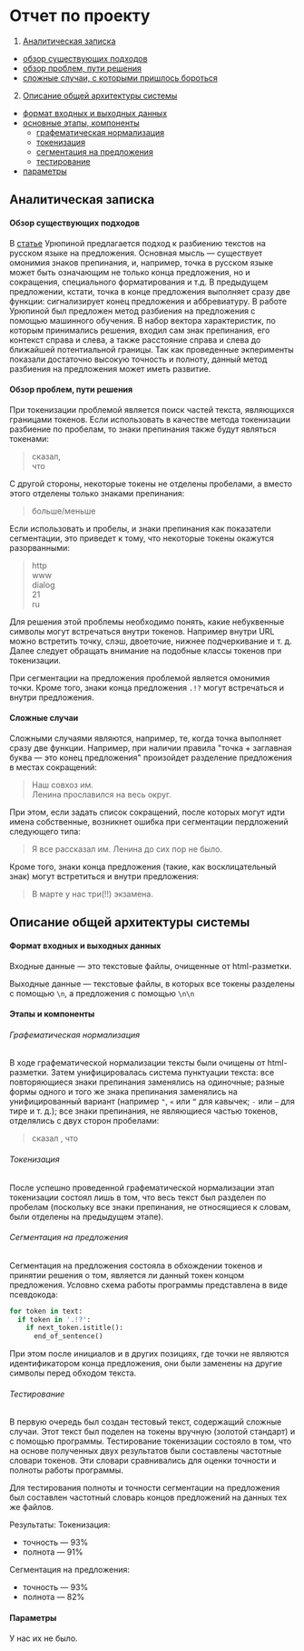 # Отчет по проекту

1. [Аналитическая записка](https://github.com/gree-gorey/sentence_splitter/blob/master/report.md#Аналитическая-записка)
  * [обзор существующих подходов](https://github.com/gree-gorey/sentence_splitter/blob/master/report.md#Обзор-существующих-подходов)
  * [обзор проблем, пути решения](https://github.com/gree-gorey/sentence_splitter/blob/master/report.md#Обзор-проблем-пути-решения)
  * [сложные случаи, с которыми пришлось бороться](https://github.com/gree-gorey/sentence_splitter/blob/master/report.md#Сложные-случаи)
2. [Описание общей архитектуры системы](https://github.com/gree-gorey/sentence_splitter/blob/master/report.md#Описание-общей-архитектуры-системы)
  * [формат входных и выходных данных](https://github.com/gree-gorey/sentence_splitter/blob/master/report.md#Формат-входных-и-выходных-данных)
  * [основные этапы, компоненты](https://github.com/gree-gorey/sentence_splitter/blob/master/report.md#Этапы-и-компоненты)
    * [графематическая нормализация](https://github.com/gree-gorey/sentence_splitter/blob/master/report.md#Графематическая-нормализация)
    * [токенизация](https://github.com/gree-gorey/sentence_splitter/blob/master/report.md#Токенизация)
    * [сегментация на предложения](https://github.com/gree-gorey/sentence_splitter/blob/master/report.md#Сегментация-на-предложения)
    * [тестирование](https://github.com/gree-gorey/sentence_splitter/blob/master/report.md#Тестирование)
  * [параметры](https://github.com/gree-gorey/sentence_splitter/blob/master/report.md#Параметры)

## Аналитическая записка

#### Обзор существующих подходов

В [статье](http://www.dialog-21.ru/digests/dialog2008/materials/html/83.htm) Урюпиной предлагается подход к разбиению текстов на русском языке на предложения. Основная мысль ― существует омонимия знаков препинания, и, например, точка в русском языке может быть означающим не только конца предложения, но и сокращения, специального форматирования и т.д. В предыдущем предложении, кстати, точка в конце предложения выполняет сразу две функции: сигнализирует конец предложения и аббревиатуру. В работе Урюпиной был предложен метод разбиения на предложения с помощью машинного обучения. В набор вектора характеристик, по которым принимались решения, входил сам знак препинания, его контекст справа и слева, а также расстояние справа и слева до ближайшей потентиальной границы. Так как проведенные экперименты показали достаточно высокую точность и полноту, данный метод разбиения на предложения может иметь развитие.

#### Обзор проблем, пути решения

При токенизации проблемой является поиск частей текста, являющихся границами токенов. Если использовать в качестве метода токенизации разбиение по пробелам, то знаки препинания также будут являться токенами:
> сказал,<br>
> что

С другой стороны, некоторые токены не отделены пробелами, а вместо этого отделены только знаками препинания:
> больше/меньше

Если использовать и пробелы, и знаки препинания как показатели сегментации, это приведет к тому, что некоторые токены окажутся разорванными:
> http<br>
> www<br>
> dialog<br>
> 21<br>
> ru<br>

Для решения этой проблемы необходимо понять, какие небуквенные символы могут встречаться внутри токенов. Например внутри URL можно встретить точку, слэш, двоеточие, нижнее подчеркивание и т. д. Далее следует обращать внимание на подобные классы токенов при токенизации.

При сегментации на предложения проблемой является омонимия точки. Кроме того, знаки конца предложения `.!?` могут встречаться и внутри предложения.

#### Сложные случаи

Сложными случаями являются, например, те, когда точка выполняет сразу две функции. Например, при наличии правила "точка + заглавная буква ― это конец предложения" произойдет разделение предложения в местах сокращений:
> Наш совхоз им.<br>
> Ленина прославился на весь округ.

При этом, если задать список сокращений, после которых могут идти имена собственные, возникнет ошибка при сегментации пердложений следующего типа:
> Я все рассказал им. Ленина до сих пор не было.

Кроме того, знаки конца предложения (такие, как восклицательный знак) могут встретиться и внутри предложения:
> В марте у нас три(!!) экзамена.

## Описание общей архитектуры системы

#### Формат входных и выходных данных

Входные данные ― это текстовые файлы, очищенные от html-разметки.

Выходные данные ― текстовые файлы, в которых все токены разделены с помощью `\n`, а предложения с помощью `\n\n`

#### Этапы и компоненты

###### Графематическая нормализация

В ходе графематической нормализации тексты были очищены от html-разметки. Затем унифицировалась система пунктуации текста: все повторяющиеся знаки препинания заменялись на одиночные; разные формы одного и того же знака препинания заменялись на унифицированный вариант (например `"`, `«` или `“` для кавычек; `-` или `—` для тире и т. д.); все знаки препинания, не являющиеся частью токенов, отделялись с двух сторон пробелами:
> сказал , что

###### Токенизация

После успешно проведенной графематической нормализации этап токенизации состоял лишь в том, что весь текст был разделен по пробелам (поскольку все знаки препинания, не относящиеся к словам, были отделены на предыдущем этапе).

###### Сегментация на предложения

Сегментация на предложения состояла в обхождении токенов и принятии решения о том, является ли данный токен концом предложения. Условно схема работы программы представлена в виде псевдокода:
```python
for token in text:
  if token in '.!?':
    if next_token.istitle():
      end_of_sentence()
```
При этом после инициалов и в других позициях, где точки не являются идентификатором конца предложения, они были заменены на другие символы перед обходом текста.

###### Тестирование

В первую очередь был создан тестовый текст, содержащий сложные случаи. Этот текст был поделен на токены вручную (золотой стандарт) и с помощью программы. Тестирование токенизации состояло в том, что на основе полученных двух результатов были составлены частотные словари токенов. Эти словари сравнивались для оценки точности и полноты работы программы.

Для тестирования полноты и точности сегментации на предложения был составлен частотный словарь концов предложений на данных тех же файлов.

Результаты:
Токенизация:
* точность — 93%
* полнота — 91%

Сегментация на предложения:
* точность — 93%
* полнота — 82%

#### Параметры

У нас их не было.
